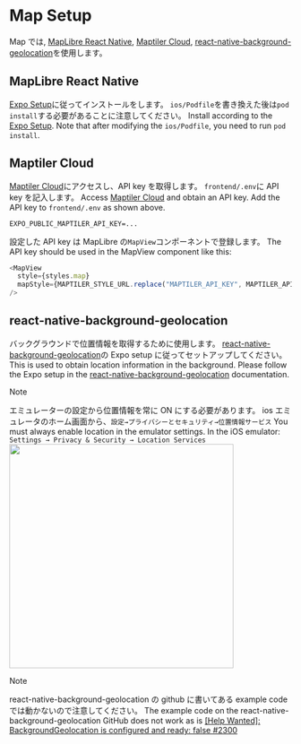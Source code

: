 # Map Setup

Map では, [MapLibre React Native](https://maplibre.org/maplibre-react-native/), [Maptiler Cloud](https://cloud.maptiler.com/maps/), [react-native-background-geolocation](https://github.com/transistorsoft/react-native-background-geolocation)を使用します。

## MapLibre React Native

[Expo Setup](https://maplibre.org/maplibre-react-native/docs/setup/expo)に従ってインストールをします。
`ios/Podfile`を書き換えた後は`pod install`する必要があることに注意してください。
Install according to the [Expo Setup](https://maplibre.org/maplibre-react-native/docs/setup/expo).
Note that after modifying the `ios/Podfile`, you need to run `pod install`.

## Maptiler Cloud

[Maptiler Cloud](https://cloud.maptiler.com/maps/)にアクセスし、API key を取得します。
`frontend/.env`に API key を記入します。
Access [Maptiler Cloud](https://cloud.maptiler.com/maps/) and obtain an API key.
Add the API key to `frontend/.env` as shown above.

```.env
EXPO_PUBLIC_MAPTILER_API_KEY=...
```

設定した API key は MapLibre の`MapView`コンポーネントで登録します。
The API key should be used in the MapView component like this:

```typescript
<MapView
  style={styles.map}
  mapStyle={MAPTILER_STYLE_URL.replace("MAPTILER_API_KEY", MAPTILER_API_KEY)}
/>
```

## react-native-background-geolocation

バックグラウンドで位置情報を取得するために使用します。
[react-native-background-geolocation](https://github.com/transistorsoft/react-native-background-geolocation)の Expo setup に従ってセットアップしてください。
This is used to obtain location information in the background.
Please follow the Expo setup in the [react-native-background-geolocation](https://github.com/transistorsoft/react-native-background-geolocation) documentation.

> [!NOTE]
> エミュレーターの設定から位置情報を常に ON にする必要があります。
> ios エミュレータのホーム画面から、`設定→プライバシーとセキュリティ→位置情報サービス`
> You must always enable location in the emulator settings.
> In the iOS emulator: `Settings → Privacy & Security → Location Services`
> <img src="https://github.com/user-attachments/assets/12614ba6-e908-4864-b0ea-8aed8d53edb8" width="400">

> [!NOTE]
> react-native-background-geolocation の github に書いてある example code では動かないので注意してください。
> The example code on the react-native-background-geolocation GitHub does not work as is
> [[Help Wanted]: BackgroundGeolocation is configured and ready: false #2300](https://github.com/transistorsoft/react-native-background-geolocation/issues/2300)
